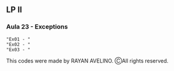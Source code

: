 ## LP II ##

### Aula 23 - Exceptions ###

```
"Ex01 - "
"Ex02 - "
"Ex03 - "
```

This codes were made by RAYAN AVELINO. ⒸAll rights reserved.
